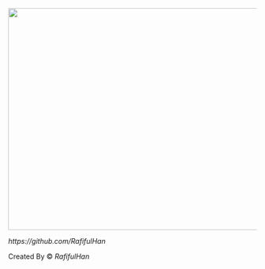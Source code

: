 <img width="1200" height="450" src="https://images.wallpapersden.com/image/download/ultra-instinct-dragon-ball-goku_65182_3840x2160.jpg" alt="">
<p><i>https://github.com/RafifulHan</i></p>
<p>Created By &copy; <cite>RafifulHan</cite></p>
